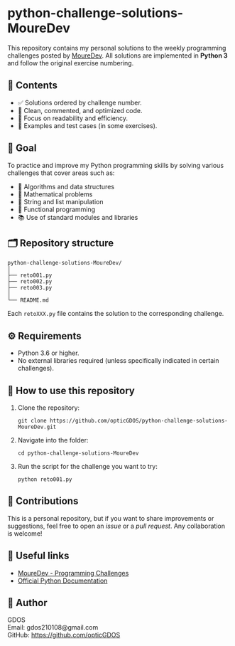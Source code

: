 <!DOCTYPE html>
<html lang="en">
<head>
  <meta charset="UTF-8" />
  <meta name="viewport" content="width=device-width, initial-scale=1" />
  <title>Python Challenge Solutions - MoureDev</title>
</head>
<body>
  <h1>python-challenge-solutions-MoureDev</h1>
  <p>This repository contains my personal solutions to the weekly programming challenges posted by
    <a href="https://retosdeprogramacion.com/ejercicios" target="_blank" rel="noopener noreferrer">MoureDev</a>.
    All solutions are implemented in <strong>Python 3</strong> and follow the original exercise numbering.
  </p>

  <h2>📂 Contents</h2>
  <ul>
    <li>✅ Solutions ordered by challenge number.</li>
    <li>🧼 Clean, commented, and optimized code.</li>
    <li>📖 Focus on readability and efficiency.</li>
    <li>🧪 Examples and test cases (in some exercises).</li>
  </ul>

  <h2>🎯 Goal</h2>
  <p>To practice and improve my Python programming skills by solving various challenges that cover areas such as:</p>
  <ul>
    <li>🔁 Algorithms and data structures</li>
    <li>🧮 Mathematical problems</li>
    <li>🧵 String and list manipulation</li>
    <li>🔧 Functional programming</li>
    <li>📚 Use of standard modules and libraries</li>
  </ul>

  <h2>🗂️ Repository structure</h2>
  <pre><code>python-challenge-solutions-MoureDev/
│
├── reto001.py
├── reto002.py
├── reto003.py
│
└── README.md
</code></pre>
  <p>Each <code>retoXXX.py</code> file contains the solution to the corresponding challenge.</p>

  <h2>⚙️ Requirements</h2>
  <ul>
    <li>Python 3.6 or higher.</li>
    <li>No external libraries required (unless specifically indicated in certain challenges).</li>
  </ul>

  <h2>🚀 How to use this repository</h2>
  <ol>
    <li>Clone the repository:
      <pre><code>git clone https://github.com/opticGDOS/python-challenge-solutions-MoureDev.git</code></pre>
    </li>
    <li>Navigate into the folder:
      <pre><code>cd python-challenge-solutions-MoureDev</code></pre>
    </li>
    <li>Run the script for the challenge you want to try:
      <pre><code>python reto001.py</code></pre>
    </li>
  </ol>

  <h2>🤝 Contributions</h2>
  <p>This is a personal repository, but if you want to share improvements or suggestions, feel free to open an <em>issue</em> or a <em>pull request</em>. Any collaboration is welcome!</p>

  <h2>🔗 Useful links</h2>
  <ul>
    <li><a href="https://retosdeprogramacion.com/ejercicios" target="_blank" rel="noopener noreferrer">MoureDev - Programming Challenges</a></li>
    <li><a href="https://docs.python.org/3/" target="_blank" rel="noopener noreferrer">Official Python Documentation</a></li>
  </ul>

  <h2>👤 Author</h2>
  <p>
    GDOS <br />
    Email: gdos210108@gmail.com <br />
    GitHub: <a href="https://github.com/opticGDOS" target="_blank" rel="noopener noreferrer">https://github.com/opticGDOS</a>
  </p>

<!--
    ╔════════════════════╗
    ║  ██████╗ ██████╗   ║ 
    ║  ██╔════╝ ╚════██╗ ║
    ║  ██║  ███╗ █████╔╝ ║
    ║  ██║   ██║██╔═══╝  ║
    ║  ╚██████╔╝███████╗ ║
    ║  ╚═════╝ ╚══════╝  ║
    ╚════════════════════╝
-->
</body>
</html>

